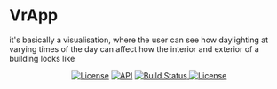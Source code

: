 # VrApp
 it's basically a visualisation, where the user can see how daylighting at varying times of the day can affect how the interior and exterior of a building looks like

 <p align="center">
  <a href="https://opensource.org/licenses/MIT"><img alt="License" src="https://img.shields.io/hexpm/l/plug"/></a>
  <a href="https://android-arsenal.com/api?level=17"><img alt="API" src="https://img.shields.io/badge/API-17%2B-brightgreen.svg?style=flat"/></a>
  <a href="https://www.travis-ci.com/github/kiduyu-klaus/VrApp"><img alt="Build Status" src="https://www.travis-ci.com/kiduyu-klaus/VrApp.svg?branch=main"/>
  </a>
  <a href="https://codecov.io/gh/kiduyu-klaus/VrApp"><img alt="License" src="https://codecov.io/gh/kiduyu-klaus/VrApp/branch/main/graph/badge.svg?token=B9YTKTYZLD"/></a>
</p>
